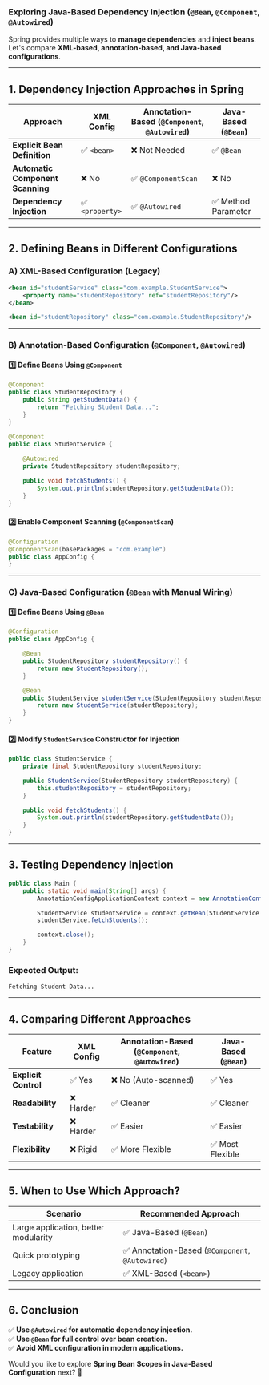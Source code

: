 ### **Exploring Java-Based Dependency Injection (`@Bean`, `@Component`, `@Autowired`)**  

Spring provides multiple ways to **manage dependencies** and **inject beans**. Let's compare **XML-based, annotation-based, and Java-based configurations**.

---

## **1. Dependency Injection Approaches in Spring**
| Approach | XML Config | Annotation-Based (`@Component`, `@Autowired`) | Java-Based (`@Bean`) |
|----------|-----------|--------------------------------|----------------|
| **Explicit Bean Definition** | ✅ `<bean>` | ❌ Not Needed | ✅ `@Bean` |
| **Automatic Component Scanning** | ❌ No | ✅ `@ComponentScan` | ❌ No |
| **Dependency Injection** | ✅ `<property>` | ✅ `@Autowired` | ✅ Method Parameter |

---

## **2. Defining Beans in Different Configurations**

### **A) XML-Based Configuration (Legacy)**
```xml
<bean id="studentService" class="com.example.StudentService">
    <property name="studentRepository" ref="studentRepository"/>
</bean>

<bean id="studentRepository" class="com.example.StudentRepository"/>
```

---

### **B) Annotation-Based Configuration (`@Component`, `@Autowired`)**
#### **1️⃣ Define Beans Using `@Component`**
```java
@Component
public class StudentRepository {
    public String getStudentData() {
        return "Fetching Student Data...";
    }
}
```

```java
@Component
public class StudentService {
    
    @Autowired
    private StudentRepository studentRepository;

    public void fetchStudents() {
        System.out.println(studentRepository.getStudentData());
    }
}
```

#### **2️⃣ Enable Component Scanning (`@ComponentScan`)**
```java
@Configuration
@ComponentScan(basePackages = "com.example")
public class AppConfig {
}
```

---

### **C) Java-Based Configuration (`@Bean` with Manual Wiring)**
#### **1️⃣ Define Beans Using `@Bean`**
```java
@Configuration
public class AppConfig {

    @Bean
    public StudentRepository studentRepository() {
        return new StudentRepository();
    }

    @Bean
    public StudentService studentService(StudentRepository studentRepository) {
        return new StudentService(studentRepository);
    }
}
```

#### **2️⃣ Modify `StudentService` Constructor for Injection**
```java
public class StudentService {
    private final StudentRepository studentRepository;

    public StudentService(StudentRepository studentRepository) {
        this.studentRepository = studentRepository;
    }

    public void fetchStudents() {
        System.out.println(studentRepository.getStudentData());
    }
}
```

---

## **3. Testing Dependency Injection**
```java
public class Main {
    public static void main(String[] args) {
        AnnotationConfigApplicationContext context = new AnnotationConfigApplicationContext(AppConfig.class);

        StudentService studentService = context.getBean(StudentService.class);
        studentService.fetchStudents();

        context.close();
    }
}
```

### **Expected Output:**
```
Fetching Student Data...
```

---

## **4. Comparing Different Approaches**
| Feature | XML Config | Annotation-Based (`@Component`, `@Autowired`) | Java-Based (`@Bean`) |
|---------|-----------|--------------------------------|----------------|
| **Explicit Control** | ✅ Yes | ❌ No (Auto-scanned) | ✅ Yes |
| **Readability** | ❌ Harder | ✅ Cleaner | ✅ Cleaner |
| **Testability** | ❌ Harder | ✅ Easier | ✅ Easier |
| **Flexibility** | ❌ Rigid | ✅ More Flexible | ✅ Most Flexible |

---

## **5. When to Use Which Approach?**
| Scenario | Recommended Approach |
|----------|---------------------|
| Large application, better modularity | ✅ Java-Based (`@Bean`) |
| Quick prototyping | ✅ Annotation-Based (`@Component`, `@Autowired`) |
| Legacy application | ✅ XML-Based (`<bean>`) |

---

## **6. Conclusion**
✅ **Use `@Autowired` for automatic dependency injection.**  
✅ **Use `@Bean` for full control over bean creation.**  
✅ **Avoid XML configuration in modern applications.**  

Would you like to explore **Spring Bean Scopes in Java-Based Configuration** next? 🚀

